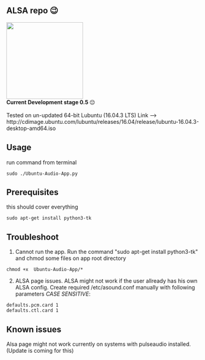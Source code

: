 ## ALSA repo 😉
<img src="https://drive.google.com/uc?id=1SUkGyXMAlLDD6wMpfgIOYbf75QFv_0mi" width="auto" height="200"/>
<br>
 <strong>Current Development stage 0.5 </strong> 😔
<br>
<br>
Tested on </strong>un-updated</strong> 64-bit Lubuntu (16.04.3 LTS) Link -->
<br>
http://cdimage.ubuntu.com/lubuntu/releases/16.04/release/lubuntu-16.04.3-desktop-amd64.iso
<br>

## Usage

run command from terminal
```
sudo ./Ubuntu-Audio-App.py
```

## Prerequisites

this should cover everything
```
sudo apt-get install python3-tk
```

## Troubleshoot

1) Cannot run the app.
Run the command "sudo apt-get install python3-tk" and
chmod some files on app root directory
```
chmod +x  Ubuntu-Audio-App/*
```
2) ALSA page issues.
ALSA might not work if the user allready has his own ALSA config. Create required /etc/asound.conf manually with following parameters *CASE SENSITIVE*:
```
defaults.pcm.card 1
defaults.ctl.card 1
```

## Known issues

Alsa page might not work currently on systems with pulseaudio installed. (Update is coming for this)
